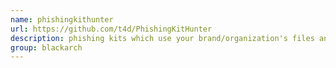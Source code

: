```yaml
---
name: phishingkithunter
url: https://github.com/t4d/PhishingKitHunter
description: phishing kits which use your brand/organization's files and image'. URL : https://github.com/t4d/PhishingKitHunter Groups : blackarch blackarch-social blackarch-defensive
group: blackarch
---
```


